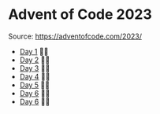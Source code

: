 # Advent of Code 2023

Source: https://adventofcode.com/2023/

- [Day 1](Day1/) 🌟🌟
- [Day 2](Day2/) 🌟🌟
- [Day 3](Day3/) 🌟🌟
- [Day 4](Day4/) 🌟🌟
- [Day 5](Day5/) 🌟🌟
- [Day 6](Day6/) 🌟🌟
- [Day 6](Day7/) 🌟🌟
